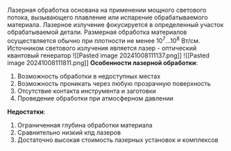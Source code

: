 Лазерная обработка основана на применении мощного светового потока, вызывающего плавление или испарение обрабатываемого материала. Лазерное излучение фокусируется в определенный участок обрабатываемой детали. Размерная обработка материалов осуществляется обычно при плотности не менее $10^7\dots10^8$ Вт/см.
Источником светового излучения является лазер - оптический квантовый генератор
![[Pasted image 20241008111137.png]]
![[Pasted image 20241008111811.png]]
**Особенности лазерной обработки**:
1. Возможность обработки в недоступных местах
2. Возможность проникать через любую прозрачную поверхность
3. Отсутствие контакта инструмента и заготовки
4. Проведение обработки при атмосферном давлении

**Недостатки**:
1. Ограниченная глубина обработки материала
2. Сравнительно низкий кпд лазеров
3. Достаточно высокая стоимость лазерных установок и комплексов